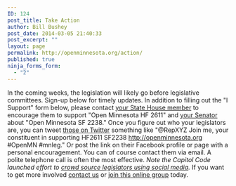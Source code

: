 ```yaml
---
ID: 124
post_title: Take Action
author: Bill Bushey
post_date: 2014-03-05 21:40:33
post_excerpt: ""
layout: page
permalink: http://openminnesota.org/action/
published: true
ninja_forms_form:
  - "2"
---
```

In the coming weeks, the legislation will likely go before legislative committees. Sign-up below for timely updates. In addition to filling out the "I Support" form below, please contact [your State House member][1] to encourage them to support "Open Minnesota HF 2611" and [your Senator][1] about "Open Minnesota SF 2238." Once you figure out who your legislators are, you can tweet [those on Twitter][2] something like "@RepXYZ Join me, your constituent in supporting HF2611 SF2238 http://openminnesota.org #OpenMN #mnleg." Or post the link on their Facebook profile or page with a personal encouragement. You can of course contact them via email. A polite telephone call is often the most effective. *Note the Capitol Code launched effort to [crowd source legislators using social media][3].* If you want to get more involved [contact us][4] or [join this online group][5] today.

 [1]: http://www.gis.leg.mn/OpenLayers/districts/
 [2]: http://mnpoltwitter.pbworks.com/w/page/5938900/FrontPage
 [3]: http://bit.ly/mnlegsocialmedianotes
 [4]: mailto:openmn@e-democracy.org
 [5]: https://groups.google.com/forum/#!forum/twin-cities-brigade